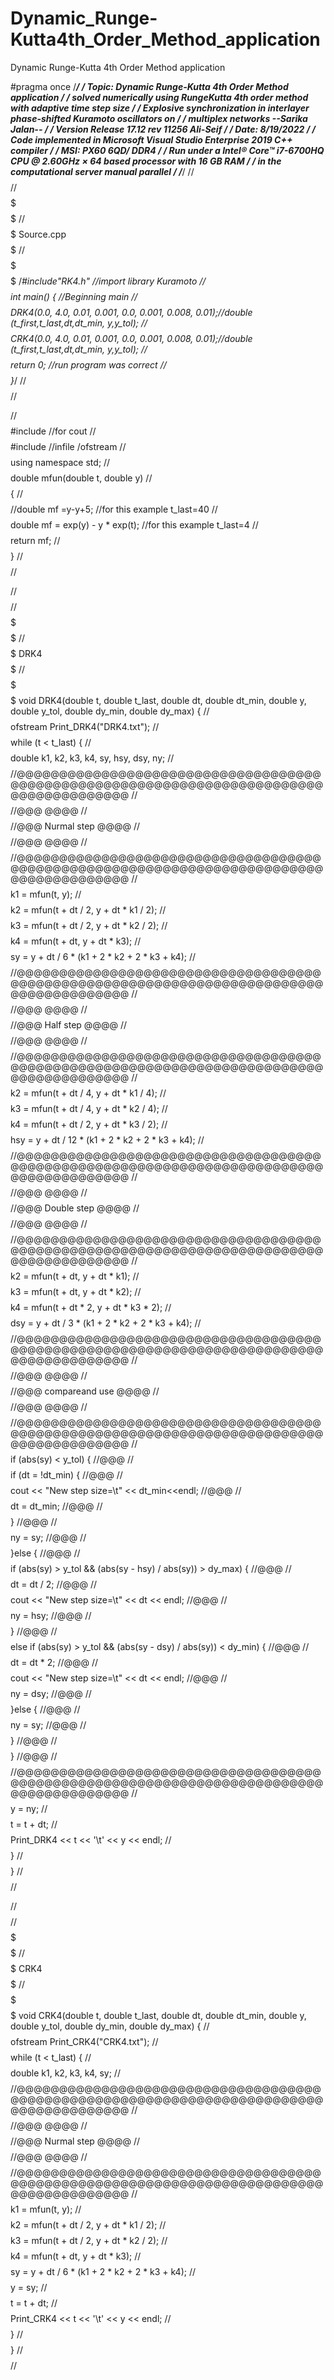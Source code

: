 # Dynamic_Runge-Kutta4th_Order_Method_application
Dynamic Runge-Kutta 4th Order Method application

#pragma once
/************************************************************************************************/
/*** Topic: Dynamic Runge-Kutta 4th Order Method application								  ***/
/***        solved numerically using RungeKutta 4th order method with adaptive time step size ***/
/***           Explosive synchronization in interlayer phase-shifted Kuramoto oscillators on  ***/
/***             multiplex networks     --Sarika Jalan--                                      ***/
/*** Version Release 17.12 rev 11256                                                Ali-Seif  ***/
/*** Date: 8/19/2022                                                                          ***/
/*** Code implemented in Microsoft Visual Studio Enterprise 2019 C++ compiler                 ***/
/*** MSI: PX60 6QD/ DDR4                                                                      ***/
/*** Run under a Intel® Core™ i7-6700HQ CPU @ 2.60GHz × 64 based processor with 16 GB RAM     ***/
/*** in the computational server manual parallel                                              ***/
/************************************************************************************************/
//$$$$$$$$$$$$$$$$$$$$$$$$$$$$$$$$$$$$$$$$$$$$$$$$$$$$$$$$$$$$$$$$$$$$$$$$$$$$$$$$$$$$$$$$$$$$$$$$$$$$$$$$$$$$$$$$$$$$$$$$$$$$
//$$$$$                                                                                                                  $$$$$
//$$$$$                                                  Source.cpp                                                      $$$$$
//$$$$$                                                                                                                  $$$$$
/*#include"RK4.h"                                                            //import library Kuramoto                  //$$$$
int main() {                                                                    //Beginning main                        //$$$$
DRK4(0.0, 4.0, 0.01, 0.001, 0.0, 0.001, 0.008, 0.01);//double (t_first,t_last,dt,dt_min, y,y_tol);                      //$$$$
CRK4(0.0, 4.0, 0.01, 0.001, 0.0, 0.001, 0.008, 0.01);//double (t_first,t_last,dt,dt_min, y,y_tol);                      //$$$$
return 0;                                                                   //run program was correct                   //$$$$
}*/                                                                                                                     //$$$$
//$$$$$$$$$$$$$$$$$$$$$$$$$$$$$$$$$$$$$$$$$$$$$$$$$$$$$$$$$$$$$$$$$$$$$$$$$$$$$$$$$$$$$$$$$$$$$$$$$$$$$$$$$$$$$$$$$$$$$$$$$$$$

//$$$$$$$$$$$$$$$$$$$$$$$$$$$$$$$$$$$$$$$$$$$$$$$$$$$$$$$$$$$$$$$$$$$$$$$$$$$$$$$$$$$$$$$$$$$$$$$$$$$$$$$$$$$$$$$$$$$$$$$$$$$$
#include<iostream>                                                              //for cout                              //$$$$
#include<fstream>                                                               //infile /ofstream                      //$$$$
using namespace std;                                                                                                    //$$$$
double mfun(double t, double y)                                                                                         //$$$$
{                                                                                                                       //$$$$
    //double mf =y-y+5; //for this example t_last=40                                                                    //$$$$
    double mf = exp(y) - y * exp(t); //for this example t_last=4                                                        //$$$$
    return mf;                                                                                                          //$$$$
}                                                                                                                       //$$$$
//$$$$$$$$$$$$$$$$$$$$$$$$$$$$$$$$$$$$$$$$$$$$$$$$$$$$$$$$$$$$$$$$$$$$$$$$$$$$$$$$$$$$$$$$$$$$$$$$$$$$$$$$$$$$$$$$$$$$$$$$$$$$

//$$$$$$$$$$$$$$$$$$$$$$$$$$$$$$$$$$$$$$$$$$$$$$$$$$$$$$$$$$$$$$$$$$$$$$$$$$$$$$$$$$$$$$$$$$$$$$$$$$$$$$$$$$$$$$$$$$$$$$$$$$$$
//$$$$$                                                                                                                  $$$$$
//$$$$$                                                    DRK4                                                          $$$$$
//$$$$$                                                                                                                  $$$$$
void  DRK4(double t, double t_last, double dt, double dt_min, double y, double y_tol, double dy_min, double dy_max) {   //$$$$
    ofstream Print_DRK4("DRK4.txt");                                                                               //$$$$
    while (t < t_last) {                                                                                                //$$$$
        double k1, k2, k3, k4, sy, hsy, dsy, ny;                                                                        //$$$$
        //@@@@@@@@@@@@@@@@@@@@@@@@@@@@@@@@@@@@@@@@@@@@@@@@@@@@@@@@@@@@@@@@@@@@@@@@@@@@@@@@@@@@@@@                       //$$$$
        //@@@                                                                                @@@@                       //$$$$
        //@@@                                    Nurmal step                                 @@@@                       //$$$$
        //@@@                                                                                @@@@                       //$$$$
        //@@@@@@@@@@@@@@@@@@@@@@@@@@@@@@@@@@@@@@@@@@@@@@@@@@@@@@@@@@@@@@@@@@@@@@@@@@@@@@@@@@@@@@@                       //$$$$
        k1 = mfun(t, y);                                                                                                //$$$$
        k2 = mfun(t + dt / 2, y + dt * k1 / 2);                                                                         //$$$$
        k3 = mfun(t + dt / 2, y + dt * k2 / 2);                                                                         //$$$$
        k4 = mfun(t + dt, y + dt * k3);                                                                                 //$$$$
        sy = y + dt / 6 * (k1 + 2 * k2 + 2 * k3 + k4);                                                                  //$$$$
        //@@@@@@@@@@@@@@@@@@@@@@@@@@@@@@@@@@@@@@@@@@@@@@@@@@@@@@@@@@@@@@@@@@@@@@@@@@@@@@@@@@@@@@@                       //$$$$
        //@@@                                                                                @@@@                       //$$$$
        //@@@                                    Half step                                   @@@@                       //$$$$
        //@@@                                                                                @@@@                       //$$$$
        //@@@@@@@@@@@@@@@@@@@@@@@@@@@@@@@@@@@@@@@@@@@@@@@@@@@@@@@@@@@@@@@@@@@@@@@@@@@@@@@@@@@@@@@                       //$$$$
        k2 = mfun(t + dt / 4, y + dt * k1 / 4);                                                                         //$$$$
        k3 = mfun(t + dt / 4, y + dt * k2 / 4);                                                                         //$$$$
        k4 = mfun(t + dt / 2, y + dt * k3 / 2);                                                                         //$$$$
        hsy = y + dt / 12 * (k1 + 2 * k2 + 2 * k3 + k4);                                                                //$$$$
        //@@@@@@@@@@@@@@@@@@@@@@@@@@@@@@@@@@@@@@@@@@@@@@@@@@@@@@@@@@@@@@@@@@@@@@@@@@@@@@@@@@@@@@@                       //$$$$
        //@@@                                                                                @@@@                       //$$$$
        //@@@                                   Double step                                  @@@@                       //$$$$
        //@@@                                                                                @@@@                       //$$$$
        //@@@@@@@@@@@@@@@@@@@@@@@@@@@@@@@@@@@@@@@@@@@@@@@@@@@@@@@@@@@@@@@@@@@@@@@@@@@@@@@@@@@@@@@                       //$$$$
        k2 = mfun(t + dt, y + dt * k1);                                                                                 //$$$$
        k3 = mfun(t + dt, y + dt * k2);                                                                                 //$$$$
        k4 = mfun(t + dt * 2, y + dt * k3 * 2);                                                                         //$$$$
        dsy = y + dt / 3 * (k1 + 2 * k2 + 2 * k3 + k4);                                                                 //$$$$
        //@@@@@@@@@@@@@@@@@@@@@@@@@@@@@@@@@@@@@@@@@@@@@@@@@@@@@@@@@@@@@@@@@@@@@@@@@@@@@@@@@@@@@@@                       //$$$$
        //@@@                                                                                @@@@                       //$$$$
        //@@@                                  compareand use                                @@@@                       //$$$$
        //@@@                                                                                @@@@                       //$$$$
        //@@@@@@@@@@@@@@@@@@@@@@@@@@@@@@@@@@@@@@@@@@@@@@@@@@@@@@@@@@@@@@@@@@@@@@@@@@@@@@@@@@@@@@@                       //$$$$
        if (abs(sy) < y_tol) {                                                              //@@@                       //$$$$
            if (dt = !dt_min) {                                                             //@@@                       //$$$$
                cout << "New step size=\t" << dt_min<<endl;                                 //@@@                       //$$$$
                dt = dt_min;                                                                //@@@                       //$$$$
            }                                                                               //@@@                       //$$$$
            ny = sy;                                                                        //@@@                       //$$$$
        }else {                                                                             //@@@                       //$$$$
            if (abs(sy) > y_tol && (abs(sy - hsy) / abs(sy)) > dy_max) {                    //@@@                       //$$$$
                dt = dt / 2;                                                                //@@@                       //$$$$
                cout << "New step size=\t" << dt << endl;                                   //@@@                       //$$$$
                ny = hsy;                                                                   //@@@                       //$$$$
            }                                                                               //@@@                       //$$$$
            else if (abs(sy) > y_tol && (abs(sy - dsy) / abs(sy)) < dy_min) {               //@@@                       //$$$$
                dt = dt * 2;                                                                //@@@                       //$$$$
                cout << "New step size=\t" << dt << endl;                                   //@@@                       //$$$$
                ny = dsy;                                                                   //@@@                       //$$$$
            }else {                                                                         //@@@                       //$$$$
                ny = sy;                                                                    //@@@                       //$$$$
            }                                                                               //@@@                       //$$$$
        }                                                                                   //@@@                       //$$$$
        //@@@@@@@@@@@@@@@@@@@@@@@@@@@@@@@@@@@@@@@@@@@@@@@@@@@@@@@@@@@@@@@@@@@@@@@@@@@@@@@@@@@@@@@                       //$$$$
        y = ny;                                                                                                         //$$$$
        t = t + dt;                                                                                                     //$$$$
        Print_DRK4 << t << '\t' << y << endl;                                                                           //$$$$
    }                                                                                                                   //$$$$
}                                                                                                                       //$$$$
//$$$$$$$$$$$$$$$$$$$$$$$$$$$$$$$$$$$$$$$$$$$$$$$$$$$$$$$$$$$$$$$$$$$$$$$$$$$$$$$$$$$$$$$$$$$$$$$$$$$$$$$$$$$$$$$$$$$$$$$$$$$$


//$$$$$$$$$$$$$$$$$$$$$$$$$$$$$$$$$$$$$$$$$$$$$$$$$$$$$$$$$$$$$$$$$$$$$$$$$$$$$$$$$$$$$$$$$$$$$$$$$$$$$$$$$$$$$$$$$$$$$$$$$$$$
//$$$$$                                                                                                                  $$$$$
//$$$$$                                                    CRK4                                                          $$$$$
//$$$$$                                                                                                                  $$$$$
void  CRK4(double t, double t_last, double dt, double dt_min, double y, double y_tol, double dy_min, double dy_max) {   //$$$$
    ofstream Print_CRK4("CRK4.txt");                                                                               //$$$$
    while (t < t_last) {                                                                                                //$$$$
        double k1, k2, k3, k4, sy;                                                                                      //$$$$
        //@@@@@@@@@@@@@@@@@@@@@@@@@@@@@@@@@@@@@@@@@@@@@@@@@@@@@@@@@@@@@@@@@@@@@@@@@@@@@@@@@@@@@@@                       //$$$$
        //@@@                                                                                @@@@                       //$$$$
        //@@@                                    Nurmal step                                 @@@@                       //$$$$
        //@@@                                                                                @@@@                       //$$$$
        //@@@@@@@@@@@@@@@@@@@@@@@@@@@@@@@@@@@@@@@@@@@@@@@@@@@@@@@@@@@@@@@@@@@@@@@@@@@@@@@@@@@@@@@                       //$$$$
        k1 = mfun(t, y);                                                                                                //$$$$
        k2 = mfun(t + dt / 2, y + dt * k1 / 2);                                                                         //$$$$
        k3 = mfun(t + dt / 2, y + dt * k2 / 2);                                                                         //$$$$
        k4 = mfun(t + dt, y + dt * k3);                                                                                 //$$$$
        sy = y + dt / 6 * (k1 + 2 * k2 + 2 * k3 + k4);                                                                  //$$$$
        y = sy;                                                                                                         //$$$$
        t = t + dt;                                                                                                     //$$$$
        Print_CRK4 << t << '\t' << y << endl;                                                                           //$$$$
    }                                                                                                                   //$$$$
}                                                                                                                       //$$$$
//$$$$$$$$$$$$$$$$$$$$$$$$$$$$$$$$$$$$$$$$$$$$$$$$$$$$$$$$$$$$$$$$$$$$$$$$$$$$$$$$$$$$$$$$$$$$$$$$$$$$$$$$$$$$$$$$$$$$$$$$$$$$

